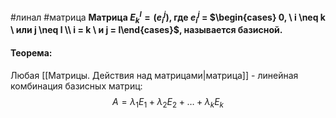 #линал #матрица 
**Матрица $E^l_k = (e^j_i)$, где $e^j_i$ = $\begin{cases} 0, \ i \neq k \ или j \neq l \\ i = k \ и j = l\end{cases}$, называется базисной.**
#### Теорема:
Любая [[Матрицы. Действия над матрицами|матрица]] - линейная комбинация базисных матриц: $$A = \lambda_1E_1 + \lambda_2E_2 + \dots + \lambda_kE_k$$